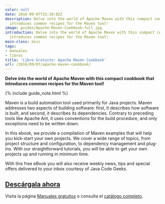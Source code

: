 ```yaml
---
color: null
date: 2016-09-07T15:10:02Z
description: Delve into the world of Apache Maven with this compact cookbook that
  introduces common recipes for the Maven tool!
image: guides/Apache-Maven-Cookbook-full.jpg
introduction: Delve into the world of Apache Maven with this compact cookbook that
  introduces common recipes for the Maven tool!
main-class: misc
tags:
- manuales
- libros
title: 'Libro Gratuito: Apache Maven Cookbook'
url: /2016/09/07/apache-maven-cookbook/
---
```


<figure>
   <amp-img on="tap:lightbox1" role="button" tabindex="0" layout="responsive" src="/assets/img/guides/Apache-Maven-Cookbook-centered.jpg" alt="{{ title }}" title="{{ title }}" width="800" height="420">
   </amp-img>
</figure>

__Delve into the world of Apache Maven with this compact cookbook that introduces common recipes for the Maven tool!__

{% include guide_note.html %}

Maven is a build automation tool used primarily for Java projects. Maven addresses two aspects of building software: first, it describes how software is built, and second, it describes its dependencies. Contrary to preceding tools like Apache Ant, it uses conventions for the build procedure, and only exceptions need to be written down.

<!--ad-->

In this ebook, we provide a compilation of Maven examples that will help you kick-start your own projects. We cover a wide range of topics, from project structure and configuration, to dependency management and plug-ins. With our straightforward tutorials, you will be able to get your own projects up and running in minimum time.

With this free eBook you will also receive weekly news, tips and special offers delivered to your inbox courtesy of Java Code Geeks.

<div class="button-post">
  <h2><a href="http://bashyc-blogspot.tradepub.com/c/pubRD.mpl?sr=oc&_t=oc:&qf=w_java30" target="_blank">Descárgala ahora</a></h2>
</div>

Visita la página [Manuales gratuitos][1] o consulta el [catálogo completo][2].

[1]: https://elbauldelprogramador.com/manuales-gratuitos/
[2]: http://elbauldelprogramador.tradepub.com/category/information-technology/1207/ "Catálogo completo de Guías gratuítas "
